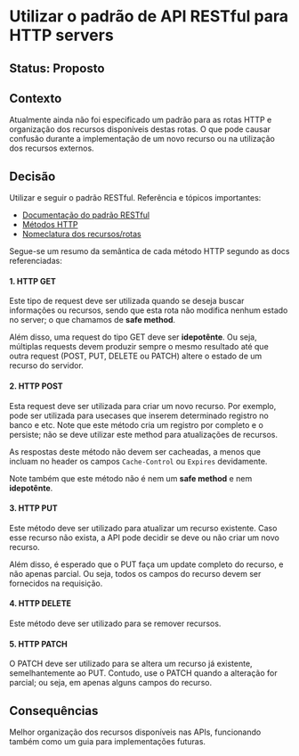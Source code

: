 # Utilizar o padrão de API RESTful para HTTP servers

## Status: Proposto

## Contexto
Atualmente ainda não foi especificado um padrão para as rotas HTTP e organização dos recursos disponíveis destas rotas. O que pode causar confusão durante a implementação de um novo recurso ou na utilização dos recursos externos.

## Decisão
Utilizar e seguir o padrão RESTful. Referência e tópicos importantes:
- [Documentação do padrão RESTful](https://restfulapi.net/)
- [Métodos HTTP](https://restfulapi.net/http-methods/)
- [Nomeclatura dos recursos/rotas](https://restfulapi.net/resource-naming/)

Segue-se um resumo da semântica de cada método HTTP segundo as docs referenciadas:

#### 1. HTTP GET
Este tipo de request deve ser utilizada quando se deseja buscar informações ou recursos, sendo que esta rota não modifica nenhum estado no server; o que chamamos de **safe method**.

Além disso, uma request do tipo GET deve ser **idepotênte**. Ou seja, múltiplas requests devem produzir sempre o mesmo resultado até que outra request (POST, PUT, DELETE ou PATCH) altere o estado de um recurso do servidor.

#### 2. HTTP POST
Esta request deve ser utilizada para criar um novo recurso. Por exemplo, pode ser utilizada para usecases que inserem determinado registro no banco e etc. Note que este método cria um registro por completo e o persiste; não se deve utilizar este method para atualizações de recursos.

As respostas deste método não devem ser cacheadas, a menos que incluam no header os campos `Cache-Control` ou `Expires` devidamente.

Note também que este método não é nem um **safe method** e nem **idepotênte**.

#### 3. HTTP PUT
Este método deve ser utilizado para atualizar um recurso existente. Caso esse recurso não exista, a API pode decidir se deve ou não criar um novo recurso.

Além disso, é esperado que o PUT faça um update completo do recurso, e não apenas parcial. Ou seja, todos os campos do recurso devem ser fornecidos na requisição.

#### 4. HTTP DELETE
Este método deve ser utilizado para se remover recursos.

#### 5. HTTP PATCH
O PATCH deve ser utilizado para se altera um recurso já existente, semelhantemente ao PUT. Contudo, use o PATCH quando a alteração for parcial; ou seja, em apenas alguns campos do recurso.

## Consequências

Melhor organização dos recursos disponíveis nas APIs, funcionando também como um guia para implementações futuras.